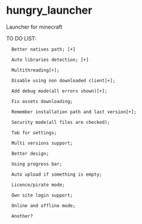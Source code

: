 hungry_launcher
===============

Launcher for minecraft

TO DO LIST:

      Better natives path; [+]
	  
	  Auto libraries detection; [+]
	  
	  Multithreading[+];
	  
	  Disable using non downloaded client[+];
	  
	  Add debug mode(all errors shown)[+];
	  
	  Fix assets downloading;
	  
	  Remember installation path and last version[+];
	  
	  Security mode(all files are checked);

      Tab for settings;

      Multi versions support;

      Better design; 
      
      Using progress bar;

      Auto upload if something is empty; 

      Licence/pirate mode;

      Own site login support; 

      Online and offline mode; 
	  
      Another? 
